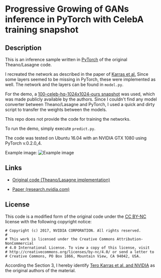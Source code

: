 # Progressive Growing of GANs inference in PyTorch with CelebA training snapshot


## Description
This is an inference sample written in [PyTorch](http://pytorch.org/) of the original Theano/Lasagne code.

I recreated the network as described in the paper of [Karras et al.](http://research.nvidia.com/publication/2017-10_Progressive-Growing-of) 
Since some layers seemed to be missing in PyTorch, these were implemented as well. 
The network and the layers can be found in `model.py`.

For the demo, a [100-celeb-hq-1024x1024-ours snapshot](https://drive.google.com/drive/folders/0B4qLcYyJmiz0bWJ5bHdKT0d6UXc) was used, which was made publicly available by the authors.
Since I couldn't find any model converter between Theano/Lasagne and PyTorch, I used a quick and dirty script to transfer the weights between the models.

This repo does not provide the code for training the networks.

To run the demo, simply execute `predict.py`.

The code was tested on Ubuntu 16.04 with an NVIDIA GTX 1080 using PyTorch v.0.2.0_4.

Example image:
![Example image](https://github.com/ptrblck/prog_gans_pytorch_inference/master/example.png)


## Links

* [Original code (Theano/Lasagne implementation)](https://github.com/tkarras/progressive_growing_of_gans)

* [Paper (research.nvidia.com)](http://research.nvidia.com/publication/2017-10_Progressive-Growing-of)


## License

This code is a modified form of the original code under the [CC BY-NC](https://creativecommons.org/licenses/by-nc/4.0/legalcode) license with the following copyright notice:

```
# Copyright (c) 2017, NVIDIA CORPORATION. All rights reserved.
#
# This work is licensed under the Creative Commons Attribution-NonCommercial
# 4.0 International License. To view a copy of this license, visit
# http://creativecommons.org/licenses/by-nc/4.0/ or send a letter to
# Creative Commons, PO Box 1866, Mountain View, CA 94042, USA.
```

According the Section 3, I hereby identify [Tero Karras et al. and NVIDIA](https://github.com/tkarras) as the original authors of the material.


